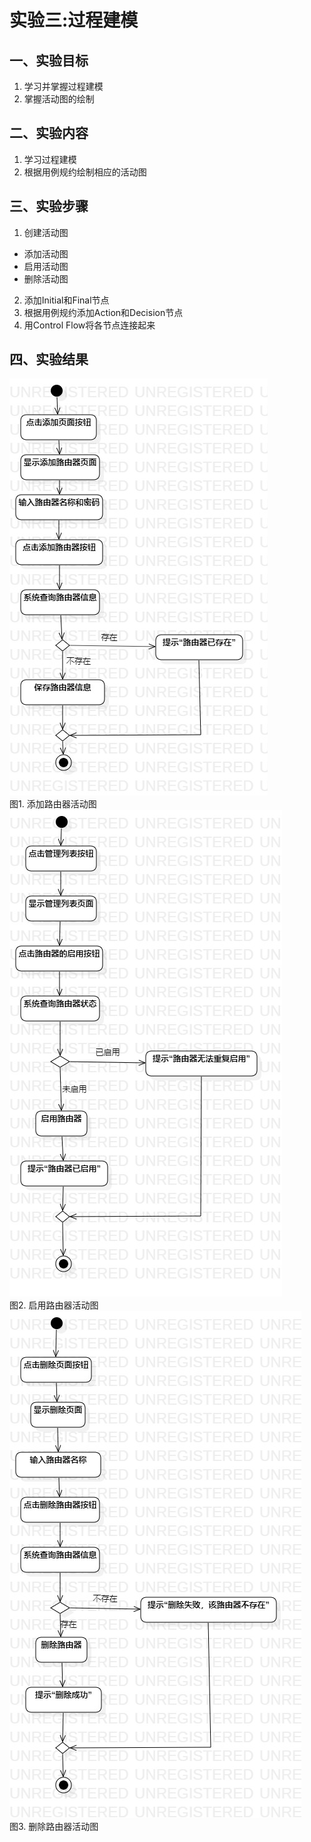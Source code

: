 # 实验三:过程建模

## 一、实验目标

1. 学习并掌握过程建模  
2. 掌握活动图的绘制  

## 二、实验内容

1. 学习过程建模
2. 根据用例规约绘制相应的活动图  

## 三、实验步骤

1. 创建活动图  
  - 添加活动图  
  - 启用活动图  
  - 删除活动图   
2. 添加Initial和Final节点  
3. 根据用例规约添加Action和Decision节点  
4. 用Control Flow将各节点连接起来


## 四、实验结果

![添加活动图](./lab3_ActivityDiagram1.jpg)  
图1. 添加路由器活动图  
![启用活动图](./lab3_ActivityDiagram2.jpg)  
图2. 启用路由器活动图  
![删除活动图](./lab3_ActivityDiagram3.jpg)  
图3. 删除路由器活动图  

